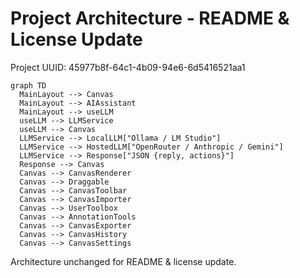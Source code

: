 # Project Architecture - README & License Update

Project UUID: 45977b8f-64c1-4b09-94e6-6d5416521aa1

```mermaid
graph TD
  MainLayout --> Canvas
  MainLayout --> AIAssistant
  MainLayout --> useLLM
  useLLM --> LLMService
  useLLM --> Canvas
  LLMService --> LocalLLM["Ollama / LM Studio"]
  LLMService --> HostedLLM["OpenRouter / Anthropic / Gemini"]
  LLMService --> Response["JSON {reply, actions}"]
  Response --> Canvas
  Canvas --> CanvasRenderer
  Canvas --> Draggable
  Canvas --> CanvasToolbar
  Canvas --> CanvasImporter
  Canvas --> UserToolbox
  Canvas --> AnnotationTools
  Canvas --> CanvasExporter
  Canvas --> CanvasHistory
  Canvas --> CanvasSettings
```

Architecture unchanged for README & license update.
